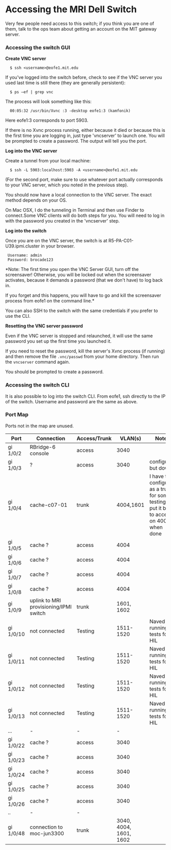 # Accessing the MRI Dell Switch
Very few people need access to this switch; if you think you are one of them, talk to the ops team about getting an account on the MIT gateway server. 

### Accessing the switch GUI

  **Create VNC server**
      
      $ ssh <username>@eofe1.mit.edu

If you've logged into the switch before, check to see if the VNC server you used last time is still there (they are generally persistent):

      $ ps –ef | grep vnc

The process will look something like this: 

      00:05:32 /usr/bin/Xvnc :3 -desktop eofe1:3 (kamfonik)

Here eofe1:3 corresponds to port 5903.

If there is no Xvnc process running, either because it died or because this is the first time you are logging in, just type 'vncserver' to launch one.  You will be prompted to create a password.  The output will tell you the port.

  **Log into the VNC server**

Create a tunnel from your local machine:

      $ ssh -L 5903:localhost:5903 -A <username>@eofe1.mit.edu

(For the second port, make sure to use whatever port actually corresponds to your VNC server, which you noted in the previous step).

You should now have a local connection to the VNC server.  The exact method depends on your OS.

On Mac OSX, I do the tunneling in Terminal and then use Finder to connect.Some VNC clients will do both steps for you. You will need to log in with the password you created in the 'vncserver' step.

  **Log into the switch**

Once you are on the VNC server, the switch is at R5-PA-C01-U39.ipmi.cluster in your browser. 

     Username: admin  
     Password: brocade123  

*Note:  The first time you open the VNC Server GUI, turn off the screensaver!  Otherwise, you will be locked out when the screensaver activates, because it demands a password (that we don't have) to log back in.  

If you forget and this happens, you will have to go and kill the screensaver process from eofe1 on the command line.*

You can also SSH to the switch with the same credentials if you prefer to use the CLI.

  **Resetting the VNC server password**

Even if the VNC server is stopped and relaunched, it will use the same password you set up the first time you launched it.  

If you need to reset the password, kill the server's Xvnc process (if running) and then remove the file `.vnc/passwd` from your home directory.  Then run the `vncserver` command again.  

You should be prompted to create a password.

### Accessing the switch CLI
It is also possible to log into the switch CLI. From eofe1, ssh directly to the IP of the switch.  Username and password are the same as above.

### Port Map
Ports not in the map are unused.

Port | Connection | Access/Trunk | VLAN(s) | Notes
--- | --- | --- | --- | ---
gi 1/0/2 | RBridge-6 console | access | 3040 |
gi 1/0/3 | ? | access | 3040 | configured but down
gi 1/0/4 | cache-c07-01 | trunk | 4004,1601 | I have this configured as a trunk for some testing; put it back to access on 4004 when done
gi 1/0/5 | cache ? | access | 4004 |
gi 1/0/6 | cache ? | access | 4004 |
gi 1/0/7 | cache ? | access | 4004 |
gi 1/0/8 | cache ? | access | 4004 |
gi 1/0/9 | uplink to MRI provisioning/IPMI switch | trunk | 1601, 1602 |
gi 1/0/10 | not connected | Testing | 1511-1520 | Naved is running tests for HIL
gi 1/0/11 | not connected | Testing | 1511-1520 | Naved is running tests for HIL
gi 1/0/12 | not connected | Testing | 1511-1520 | Naved is running tests for HIL
gi 1/0/13 | not connected | Testing | 1511-1520 | Naved is running tests for HIL
... | - | - | - |
gi 1/0/22 | cache ? | access | 3040 |
gi 1/0/23 | cache ? | access | 3040 |
gi 1/0/24 | cache ? | access | 3040 |
gi 1/0/25 | cache ? | access | 3040 |
gi 1/0/26 | cache ? | access | 3040 |
.. | - | - |
gi 1/0/48 | connection to moc-jun3300 | trunk | 3040, 4004, 1601, 1602 |

